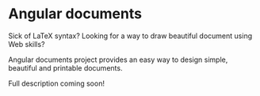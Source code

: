 # Angular documents

Sick of LaTeX syntax? Looking for a way to draw beautiful document using Web skills?

Angular documents project provides an easy way to design simple, beautiful and printable documents.

Full description coming soon!
